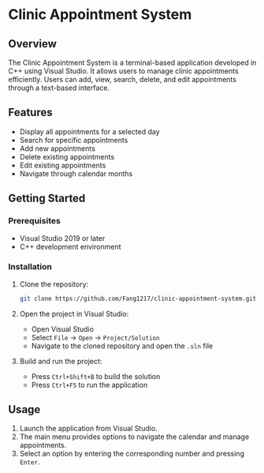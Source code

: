 # Clinic Appointment System

## Overview

The Clinic Appointment System is a terminal-based application developed in C++ using Visual Studio. It allows users to manage clinic appointments efficiently. Users can add, view, search, delete, and edit appointments through a text-based interface.

## Features

- Display all appointments for a selected day
- Search for specific appointments
- Add new appointments
- Delete existing appointments
- Edit existing appointments
- Navigate through calendar months

## Getting Started

### Prerequisites

- Visual Studio 2019 or later
- C++ development environment

### Installation

1. Clone the repository:
    ```sh
    git clone https://github.com/Fang1217/clinic-appointment-system.git
    ```
2. Open the project in Visual Studio:
    - Open Visual Studio
    - Select `File` -> `Open` -> `Project/Solution`
    - Navigate to the cloned repository and open the `.sln` file

3. Build and run the project:
    - Press `Ctrl+Shift+B` to build the solution
    - Press `Ctrl+F5` to run the application

## Usage

1. Launch the application from Visual Studio.
2. The main menu provides options to navigate the calendar and manage appointments.
3. Select an option by entering the corresponding number and pressing `Enter`.
